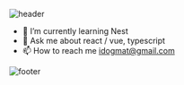 ![header](https://capsule-render.vercel.app/api?height=200&type=waving&desc=Frontend%20Developer&text=Evgeny%20Rodin&animation=scaleIn&fontSize=70&fontAlign=73&fontAlignY=40&descSize=20&descAlignY=15&descAlign=59&color=gradient1&fontColor=fff)

- 🌱 I’m currently learning Nest
- 💬 Ask me about react / vue, typescript
- 📫 How to reach me idogmat@gmail.com

![footer](https://capsule-render.vercel.app/api?section=footer&type=waving&color=gradient1&fontColor=fff)
